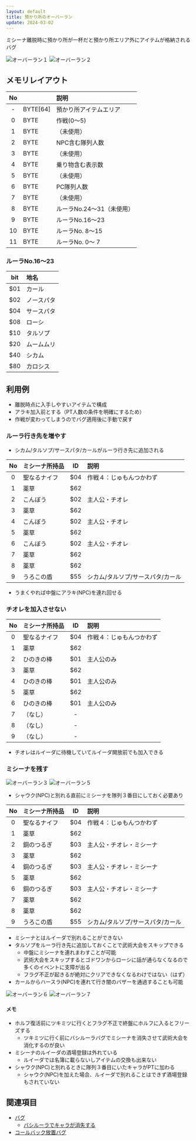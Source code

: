 ```yaml
---
layout: default
title: 預かり所のオーバーラン
update: 2024-03-02
---
```


ミシーナ離脱時に預かり所が一杯だと預かり所エリア外にアイテムが格納されるバグ

![オーバーラン１](https://drive.google.com/uc?export=view&id=1YsAUjhQWlMlYqxBdj6GXqns6YVpfkuU7)
![オーバーラン２](https://drive.google.com/uc?export=view&id=1HG7daubpF553N1bBMu_MUbNooPzGCJip)

## メモリレイアウト

| No |          | 説明                      |
|:--:|:---------|:--------------------------|
|  - | BYTE[64] | 預かり所アイテムエリア    |
|  0 | BYTE     | 作戦(0～5)                |
|  1 | BYTE     | （未使用）                |
|  2 | BYTE     | NPC含む隊列人数           |
|  3 | BYTE     | （未使用）                |
|  4 | BYTE     | 乗り物含む表示数          |
|  5 | BYTE     | （未使用）                |
|  6 | BYTE     | PC隊列人数                |
|  7 | BYTE     | （未使用）                |
|  8 | BYTE     | ルーラNo.24～31（未使用） |
|  9 | BYTE     | ルーラNo.16～23           |
| 10 | BYTE     | ルーラNo. 8～15           |
| 11 | BYTE     | ルーラNo. 0～ 7           |

### ルーラNo.16～23

| bit | 地名       |
|:---:|:-----------|
| $01 | カール     |
| $02 | ノースパタ |
| $04 | サースパタ |
| $08 | ローシ     |
| $10 | タルソプ   |
| $20 | ムームムリ |
| $40 | シカム     |
| $80 | カロシス   |


## 利用例

* 離脱時点に入手しやすいアイテムで構成
* アラキ加入前とする（PT人数の条件を明確にするため）
* 作戦が変わってしまうのでバグ適用後に手動で戻す

### ルーラ行き先を増やす

* シカム/タルソプ/サースパタ/カールがルーラ行き先に追加される

| No | ミシーナ所持品 | ID  | 説明                              |
|:--:|:---------------|:---:|:----------------------------------|
|  0 | 聖なるナイフ   | $04 | 作戦４：じゅもんつかわず          |
|  1 | 薬草           | $62 |                                   |
|  2 | こんぼう       | $02 | 主人公・チオレ                    |
|  3 | 薬草           | $62 |                                   |
|  4 | こんぼう       | $02 | 主人公・チオレ                    |
|  5 | 薬草           | $62 |                                   |
|  6 | こんぼう       | $02 | 主人公・チオレ                    |
|  7 | 薬草           | $62 |                                   |
|  8 | 薬草           | $62 |                                   |
|  9 | うろこの盾     | $55 | シカム/タルソプ/サースパタ/カール |

* うまくやれば中盤にアラキ(NPC)を連れ回せる

### チオレを加入させない

| No | ミシーナ所持品 | ID  | 説明                              |
|:--:|:---------------|:---:|:----------------------------------|
|  0 | 聖なるナイフ   | $04 | 作戦４：じゅもんつかわず          |
|  1 | 薬草           | $62 |                                   |
|  2 | ひのきの棒     | $01 | 主人公のみ                        |
|  3 | 薬草           | $62 |                                   |
|  4 | ひのきの棒     | $01 | 主人公のみ                        |
|  5 | 薬草           | $62 |                                   |
|  6 | ひのきの棒     | $01 | 主人公のみ                        |
|  7 | （なし）       | -   |                                   |
|  8 | （なし）       | -   |                                   |
|  9 | （なし）       | -   |                                   |

* チオレはルイーダに待機していてルイーダ開放前でも加入できる

### ミシーナを残す

![オーバーラン３](https://drive.google.com/uc?export=view&id=1W2WnX0PFmKY75MCJWmG08FHd9N56CudA)
![オーバーラン５](https://drive.google.com/uc?export=view&id=1415lCCxsXB0ysnqL2KqnVW4YCmA-2mFM)

* シャウク(NPC)と別れる直前にミシーナを隊列３番目にしておく必要あり

| No | ミシーナ所持品 | ID  | 説明                              |
|:--:|:---------------|:---:|:----------------------------------|
|  0 | 聖なるナイフ   | $04 | 作戦４：じゅもんつかわず          |
|  1 | 薬草           | $62 |                                   |
|  2 | 銅のつるぎ     | $03 | 主人公・チオレ・ミシーナ          |
|  3 | 薬草           | $62 |                                   |
|  4 | 銅のつるぎ     | $03 | 主人公・チオレ・ミシーナ          |
|  5 | 薬草           | $62 |                                   |
|  6 | 銅のつるぎ     | $03 | 主人公・チオレ・ミシーナ          |
|  7 | 薬草           | $62 |                                   |
|  8 | 薬草           | $62 |                                   |
|  9 | うろこの盾     | $55 | シカム/タルソプ/サースパタ/カール |

* ミシーナとはルイーダで別れることができない
* タルソプをルーラ行き先に追加しておくことで武術大会をスキップできる
	* 中盤にミシーナを連れまわすことが可能
	* 武術大会をスキップするとゴドワンからローシに話が通らなくなるので多くのイベントに支障が出る
	* フラグ不正が起きるが絶対にクリアできなくなるわけではない（はず）
* カールからハースラ(NPC)を連れて行き闇のバザーを通過することも可能

![オーバーラン６](https://drive.google.com/uc?export=view&id=1_QibGooBabnmCTUuwVIw_kPSVBZ2HgNj)
![オーバーラン７](https://drive.google.com/uc?export=view&id=1jR5Hf4bpkn1iTiEOwFqoF4-WABFQA6xi)

#### メモ

* ホルフ復活前にツキミツに行くとフラグ不正で終盤にホルフに入るとフリーズする
	* ツキミツに行く前にバシルーラバグでミシーナを消失させて武術大会を消化するのが良い
* ミシーナのルイーダの酒場登録は外れている
	* ルイーダでは名簿に載らないしアイテムの交換も出来ない
* シャウク(NPC)と別れるときに隊列３番目にいたキャラがPTに加わる
	* シャウク(NPC)を加えた場合、ルイーダで別れることはできず酒場登録もされていない



## 関連項目

* [バグ](bug.md)
	* [バシルーラでキャラが消失する](bug004.md)
* [コールバック放置バグ](bug000.md)
